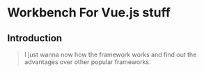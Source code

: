# Workbench For Vue.js stuff

## Introduction

> I just wanna now how the framework works and find out the advantages over other popular frameworks.
